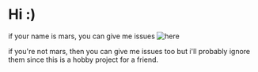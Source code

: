 # Hi :)
if your name is mars, you can give me issues ![here](https://github.com/sorensoo/todo-mars/issues)

if you're not mars, then you can give me issues too but i'll probably ignore them since this is a hobby project for a friend.
